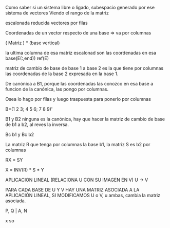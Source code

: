 Como saber si un sistema libre o ligado, subespacio generado por ese sistema de vectores
Viendo el rango de la matriz

escalonada reducida vectores por filas 


Coordenadas de un vector respecto de una base => va por columnas

( Matriz ) * (base vertical)

la ultima columna de esa matriz escalonad son las coordenadas en esa base(E(:,end))
ref(E)

matriz de cambio de base de base 1 a base 2 es la que tiene por columnas las coordenadas de la base 2 expresada en la base 1.

De canónica a B1, porque las coordenadas las conozco en esa base a funcion de la canónica, las pongo por columnas.

Osea lo hago por filas y luego traspuesta para ponerlo por columnas

B=(1 2 3; 4 5 6; 7 8 9)'


B1 y B2 ninguna es la canónica, hay que hacer la matriz de cambio de base de b1 a b2, al reves la inversa.

Bc b1 y Bc b2

La matriz R que tenga por columnas la base b1, la matriz S es b2 por columnas


RX = SY 

X = INV(R) * S * Y

APLICACION LINEAL (RELACIONA U CON SU IMAGEN EN V)
U -> V

PARA CADA BASE DE U Y V HAY UNA MATRIZ ASOCIADA A LA APLICACIÓN LINEAL, SI MODIFICAMOS U o V, u ambas, cambia la matriz asociada.

P, Q | A, N

x so